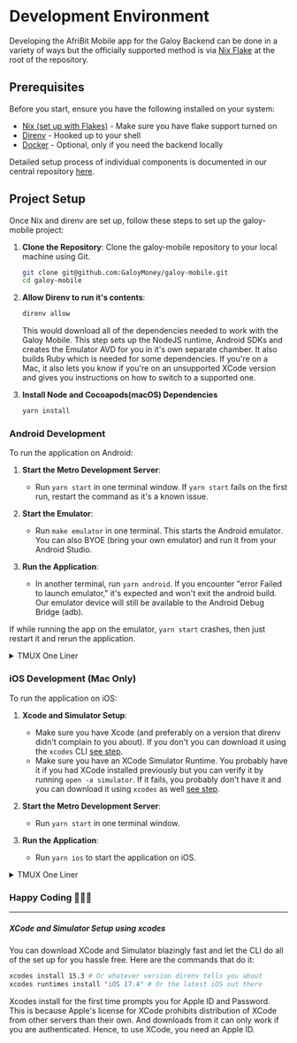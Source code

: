 # Development Environment
Developing the AfriBit  Mobile app for the Galoy Backend can be done in a variety of ways but the officially supported method is via [Nix Flake](../flake.nix) at the root of the repository.

## Prerequisites

Before you start, ensure you have the following installed on your system:

- [Nix (set up with Flakes)](https://github.com/DeterminateSystems/nix-installer) - Make sure you have flake support turned on
- [Direnv](https://direnv.net) - Hooked up to your shell
- [Docker](https://docs.docker.com/get-docker/) - Optional, only if you need the backend locally

Detailed setup process of individual components is documented in our central repository [here](https://github.com/GaloyMoney/galoy/blob/main/docs/DEVELOPMENT_ENVIRONMENT.md).

## Project Setup

Once Nix and direnv are set up, follow these steps to set up the galoy-mobile project:

1. **Clone the Repository**: Clone the galoy-mobile repository to your local machine using Git.

   ```bash
   git clone git@github.com:GaloyMoney/galoy-mobile.git
   cd galoy-mobile
   ```

1. **Allow Direnv to run it's contents**:

   ```bash
   direnv allow
   ```

   This would download all of the dependencies needed to work with the Galoy Mobile. 
   This step sets up the NodeJS runtime, Android SDKs and creates the Emulator AVD for you in it's own separate chamber.
   It also builds Ruby which is needed for some dependencies.
   If you're on a Mac, it also lets you know if you're on an unsupported XCode version and gives you instructions on how to switch to a supported one.

1. **Install Node and Cocoapods(macOS) Dependencies**

   ```bash
   yarn install
   ```

### Android Development

To run the application on Android:

1. **Start the Metro Development Server**:

   - Run `yarn start` in one terminal window. If `yarn start` fails on the first run, restart the command as it's a known issue.

1. **Start the Emulator**:
   - Run `make emulator` in one terminal. This starts the Android emulator. You can also BYOE (bring your own emulator) and run it from your Android Studio.

1. **Run the Application**:
   - In another terminal, run `yarn android`. If you encounter "error Failed to launch emulator," it's expected and won't exit the android build. Our emulator device will still be available to the Android Debug Bridge (adb).

If while running the app on the emulator, `yarn start` crashes, then just restart it and rerun the application.

<details>
<summary>TMUX One Liner</summary>

```bash
tmux new-session -d -s mySession 'yarn start' \; split-window -h 'sleep 3 && yarn android' \; select-pane -t 0 \; split-window -v 'make emulator' \; attach-session -d -t mySession
```

</details>

### iOS Development (Mac Only)

To run the application on iOS:

1. **Xcode and Simulator Setup**:
   - Make sure you have Xcode (and preferably on a version that direnv didn't complain to you about). If you don't you can download it using the `xcodes` CLI [see step](#xcode-and-simulator-setup-using-xcodes).
   - Make sure you have an XCode Simulator Runtime. You probably have it if you had XCode installed previously but you can verify it by running `open -a simulator`. If it fails, you probably don't have it and you can download it using `xcodes` as well [see step](#xcode-and-simulator-setup-using-xcodes).

1. **Start the Metro Development Server**:

   - Run `yarn start` in one terminal window.

1. **Run the Application**:
   - Run `yarn ios` to start the application on iOS.

<details>
<summary>TMUX One Liner</summary>

```bash
tmux new-session -d -s mySession 'yarn start' \; split-window -h 'yarn ios' \; attach-session -d -t mySession
```

</details>

### Happy Coding 🧑‍💻✨

---

##### XCode and Simulator Setup using xcodes

You can download XCode and Simulator blazingly fast and let the CLI do all of the set up for you hassle free.
Here are the commands that do it:

```bash
xcodes install 15.3 # Or whatever version direnv tells you about
xcodes runtimes install "iOS 17.4" # Or the latest iOS out there
```

Xcodes install for the first time prompts you for Apple ID and Password. This is because Apple's license for XCode prohibits distribution of XCode from other servers than their own. And downloads from it can only work if you are authenticated. Hence, to use XCode, you need an Apple ID.

